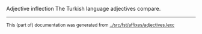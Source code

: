 Adjective inflection
The Turkish language adjectives compare.



* * *
<small>This (part of) documentation was generated from [../src/fst/affixes/adjectives.lexc](http://github.com/giellalt/lang-tur/blob/main/../src/fst/affixes/adjectives.lexc)</small>